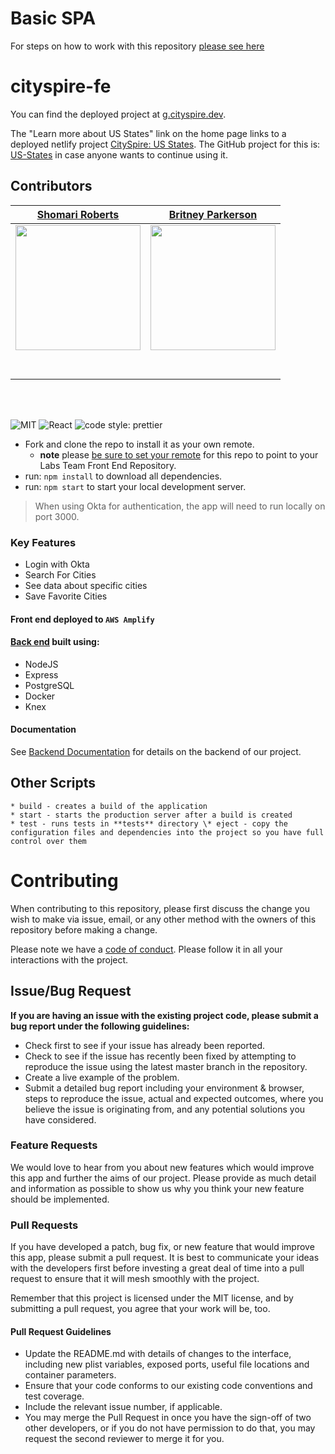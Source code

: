# Basic SPA

For steps on how to work with this repository [please see here](https://docs.labs.lambdaschool.com/labs-spa-starter/)

# cityspire-fe

You can find the deployed project at [g.cityspire.dev](https://g.cityspire.dev/).

The "Learn more about US States" link on the home page links to a deployed netlify project [CitySpire: US States](https://cityspire-states.netlify.app/). The GitHub project for this is: [US-States](https://github.com/BritneyParkerson/US-States) in case anyone wants to continue using it.

## Contributors

|                                                          [Shomari Roberts](https://github.com/slroberts)                                                          |                                                         [Britney Parkerson](https://github.com/BritneyParkerson)                                                         |
| :---------------------------------------------------------------------------------------------------------------------------------------------------------------: | :----------------------------------------------------------------------------------------------------------------------------------------------------------------------: |
| [<img src="https://avatars.githubusercontent.com/u/32742307?s=460&u=5b16768fa895028ee408b983bf8c71b1c29bda00&v=4" width = "200" />](https://github.com/slroberts) | [<img src="https://avatars.githubusercontent.com/u/57121314?s=460&u=40516072562c04793938e17857617d2502d70594&v=4" width = "200" />](https://github.com/BritneyParkerson) |  |
|                                      [<img src="https://github.com/favicon.ico" width="15"> ](https://github.com/slroberts)                                       |                                      [<img src="https://github.com/favicon.ico" width="15"> ](https://github.com/BritneyParkerson)                                       |  |
|                  [ <img src="https://static.licdn.com/sc/h/al2o9zrvru7aqj8e1x2rzsrca" width="15"> ](https://www.linkedin.com/in/shomariroberts/)                  |                    [ <img src="https://static.licdn.com/sc/h/al2o9zrvru7aqj8e1x2rzsrca" width="15"> ](https://www.linkedin.com/in/britney-parkerson)                     |  |

<br>
<br>

![MIT](https://img.shields.io/packagist/l/doctrine/orm.svg)
![React](https://img.shields.io/badge/react-v16.7.0--alpha.2-blue.svg)
![code style: prettier](https://img.shields.io/badge/code_style-prettier-ff69b4.svg?style=flat-square)

- Fork and clone the repo to install it as your own remote.
  - **note** please [be sure to set your remote](https://help.github.jp/enterprise/2.11/user/articles/changing-a-remote-s-url/) for this repo to point to your Labs Team Front End Repository.
- run: `npm install` to download all dependencies.
- run: `npm start` to start your local development server.

> When using Okta for authentication, the app will need to run locally on port 3000.

### Key Features

- Login with Okta
- Search For Cities
- See data about specific cities
- Save Favorite Cities

#### Front end deployed to `AWS Amplify`

#### [Back end](https://github.com/Lambda-School-Labs/LabsPT15-cityspire-g-be) built using:

- NodeJS
- Express
- PostgreSQL
- Docker
- Knex

#### Documentation

See [Backend Documentation](https://documenter.getpostman.com/view/12494179/TW74jkQq) for details on the backend of our project.

## Other Scripts

    * build - creates a build of the application
    * start - starts the production server after a build is created
    * test - runs tests in **tests** directory \* eject - copy the configuration files and dependencies into the project so you have full control over them

# Contributing

When contributing to this repository, please first discuss the change you wish to make via issue, email, or any other method with the owners of this repository before making a change.

Please note we have a [code of conduct](./CODE_OF_CONDUCT.md). Please follow it in all your interactions with the project.

## Issue/Bug Request

**If you are having an issue with the existing project code, please submit a bug report under the following guidelines:**

- Check first to see if your issue has already been reported.
- Check to see if the issue has recently been fixed by attempting to reproduce the issue using the latest master branch in the repository.
- Create a live example of the problem.
- Submit a detailed bug report including your environment & browser, steps to reproduce the issue, actual and expected outcomes, where you believe the issue is originating from, and any potential solutions you have considered.

### Feature Requests

We would love to hear from you about new features which would improve this app and further the aims of our project. Please provide as much detail and information as possible to show us why you think your new feature should be implemented.

### Pull Requests

If you have developed a patch, bug fix, or new feature that would improve this app, please submit a pull request. It is best to communicate your ideas with the developers first before investing a great deal of time into a pull request to ensure that it will mesh smoothly with the project.

Remember that this project is licensed under the MIT license, and by submitting a pull request, you agree that your work will be, too.

#### Pull Request Guidelines

- Update the README.md with details of changes to the interface, including new plist variables, exposed ports, useful file locations and container parameters.
- Ensure that your code conforms to our existing code conventions and test coverage.
- Include the relevant issue number, if applicable.
- You may merge the Pull Request in once you have the sign-off of two other developers, or if you do not have permission to do that, you may request the second reviewer to merge it for you.

